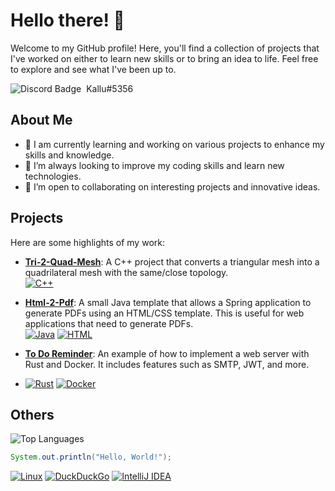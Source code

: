 # **Hello there!** 👋

Welcome to my GitHub profile! Here, you'll find a collection of projects that I've worked on either to learn new skills or to bring an idea to life. 
Feel free to explore and see what I've been up to.

<p style="display: flex; align-items: center; gap: 8px;">
  <img src="https://img.shields.io/badge/Discord-%235865F2.svg?&logo=discord&logoColor=white" alt="Discord Badge" style="vertical-align: middle;">
  <span style="vertical-align: middle;">Kallu#5356</span>
</p>


## About Me

- 🔭 I am currently learning and working on various projects to enhance my skills and knowledge.
- 🌱 I’m always looking to improve my coding skills and learn new technologies.
- 🤝 I’m open to collaborating on interesting projects and innovative ideas.

## Projects

Here are some highlights of my work:

- **[Tri-2-Quad-Mesh](https://github.com/Kallu-A/Tri-2-Quad-Mesh)**: A C++ project that converts a triangular mesh into a quadrilateral mesh with the same/close topology. <br> [![C++](https://img.shields.io/badge/C++-%2300599C.svg?logo=c%2B%2B&logoColor=white)](#)
  
- **[Html-2-Pdf](https://github.com/Kallu-A/html-2-pdf)**: A small Java template that allows a Spring application to generate PDFs using an HTML/CSS template. This is useful for web applications that need to generate PDFs. <br>[![Java](https://img.shields.io/badge/Java-%23ED8B00.svg?logo=openjdk&logoColor=white)](#) [![HTML](https://img.shields.io/badge/HTML-%23E34F26.svg?logo=html5&logoColor=white)](#)
- **[To Do Reminder](https://github.com/Kallu-A/to_do_reminder)**: An example of how to implement a web server with Rust and Docker. It includes features such as SMTP, JWT, and more. <br>
- [![Rust](https://img.shields.io/badge/Rust-%23000000.svg?e&logo=rust&logoColor=white)](#) [![Docker](https://img.shields.io/badge/Docker-2496ED?logo=docker&logoColor=fff)](#)


## Others

![Top Languages](https://github-readme-stats.vercel.app/api/top-langs/?username=Kallu-A&layout=compact&theme=monokai&count_private=true&langs_count=10)


```java
System.out.println("Hello, World!");
```
[![Linux](https://img.shields.io/badge/Linux-FCC624?logo=linux&logoColor=black)](#) [![DuckDuckGo](https://img.shields.io/badge/DuckDuckGo-FF5722?logo=duckduckgo&logoColor=white)](#) [![IntelliJ IDEA](https://img.shields.io/badge/IntelliJIDEA-000000.svg?logo=intellij-idea&logoColor=white)](#)